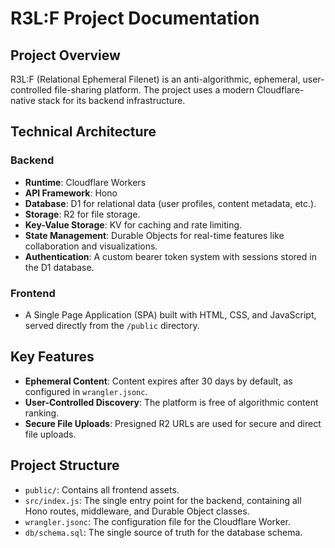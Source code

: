 # R3L:F Project Documentation

## Project Overview

R3L:F (Relational Ephemeral Filenet) is an anti-algorithmic, ephemeral, user-controlled file-sharing platform. The project uses a modern Cloudflare-native stack for its backend infrastructure.

## Technical Architecture

### Backend

*   **Runtime**: Cloudflare Workers
*   **API Framework**: Hono
*   **Database**: D1 for relational data (user profiles, content metadata, etc.).
*   **Storage**: R2 for file storage.
*   **Key-Value Storage**: KV for caching and rate limiting.
*   **State Management**: Durable Objects for real-time features like collaboration and visualizations.
*   **Authentication**: A custom bearer token system with sessions stored in the D1 database.

### Frontend

*   A Single Page Application (SPA) built with HTML, CSS, and JavaScript, served directly from the `/public` directory.

## Key Features

*   **Ephemeral Content**: Content expires after 30 days by default, as configured in `wrangler.jsonc`.
*   **User-Controlled Discovery**: The platform is free of algorithmic content ranking.
*   **Secure File Uploads**: Presigned R2 URLs are used for secure and direct file uploads.

## Project Structure

*   `public/`: Contains all frontend assets.
*   `src/index.js`: The single entry point for the backend, containing all Hono routes, middleware, and Durable Object classes.
*   `wrangler.jsonc`: The configuration file for the Cloudflare Worker.
*   `db/schema.sql`: The single source of truth for the database schema.